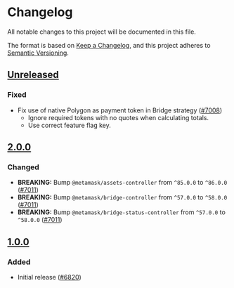 # Changelog

All notable changes to this project will be documented in this file.

The format is based on [Keep a Changelog](https://keepachangelog.com/en/1.0.0/),
and this project adheres to [Semantic Versioning](https://semver.org/spec/v2.0.0.html).

## [Unreleased]

### Fixed

- Fix use of native Polygon as payment token in Bridge strategy ([#7008](https://github.com/MetaMask/core/pull/7008))
  - Ignore required tokens with no quotes when calculating totals.
  - Use correct feature flag key.

## [2.0.0]

### Changed

- **BREAKING:** Bump `@metamask/assets-controller` from `^85.0.0` to `^86.0.0` ([#7011](https://github.com/MetaMask/core/pull/7011))
- **BREAKING:** Bump `@metamask/bridge-controller` from `^57.0.0` to `^58.0.0` ([#7011](https://github.com/MetaMask/core/pull/7011))
- **BREAKING:** Bump `@metamask/bridge-status-controller` from `^57.0.0` to `^58.0.0` ([#7011](https://github.com/MetaMask/core/pull/7011))

## [1.0.0]

### Added

- Initial release ([#6820](https://github.com/MetaMask/core/pull/6820))

[Unreleased]: https://github.com/MetaMask/core/compare/@metamask/transaction-pay-controller@2.0.0...HEAD
[2.0.0]: https://github.com/MetaMask/core/compare/@metamask/transaction-pay-controller@1.0.0...@metamask/transaction-pay-controller@2.0.0
[1.0.0]: https://github.com/MetaMask/core/releases/tag/@metamask/transaction-pay-controller@1.0.0
